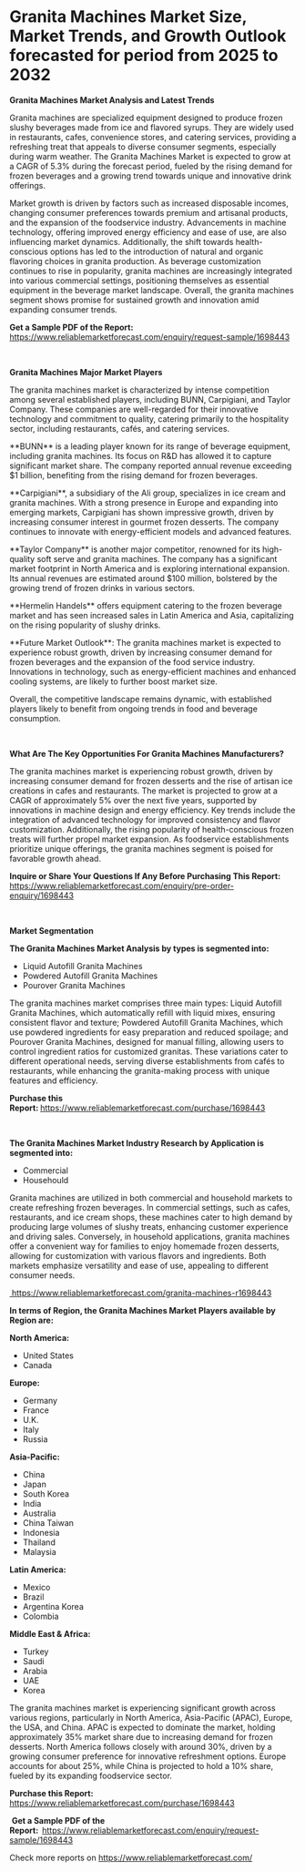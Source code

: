 <p><h1>Granita Machines Market Size, Market Trends, and Growth Outlook forecasted for period from 2025 to 2032</h1></p><p><strong>Granita Machines Market Analysis and Latest Trends</strong></p>
<p><p>Granita machines are specialized equipment designed to produce frozen slushy beverages made from ice and flavored syrups. They are widely used in restaurants, cafes, convenience stores, and catering services, providing a refreshing treat that appeals to diverse consumer segments, especially during warm weather. The Granita Machines Market is expected to grow at a CAGR of 5.3% during the forecast period, fueled by the rising demand for frozen beverages and a growing trend towards unique and innovative drink offerings.</p><p>Market growth is driven by factors such as increased disposable incomes, changing consumer preferences towards premium and artisanal products, and the expansion of the foodservice industry. Advancements in machine technology, offering improved energy efficiency and ease of use, are also influencing market dynamics. Additionally, the shift towards health-conscious options has led to the introduction of natural and organic flavoring choices in granita production. As beverage customization continues to rise in popularity, granita machines are increasingly integrated into various commercial settings, positioning themselves as essential equipment in the beverage market landscape. Overall, the granita machines segment shows promise for sustained growth and innovation amid expanding consumer trends.</p></p>
<p><strong>Get a Sample PDF of the Report:&nbsp;</strong> <a href="https://www.reliablemarketforecast.com/enquiry/request-sample/1698443?utm_campaign=1080&utm_medium=2&utm_source=Github&utm_content=ia&utm_term=09012025&utm_id=granita-machines">https://www.reliablemarketforecast.com/enquiry/request-sample/1698443</a></p>
<p>&nbsp;</p>
<p><strong>Granita Machines Major Market Players</strong></p>
<p><p>The granita machines market is characterized by intense competition among several established players, including BUNN, Carpigiani, and Taylor Company. These companies are well-regarded for their innovative technology and commitment to quality, catering primarily to the hospitality sector, including restaurants, cafés, and catering services.</p><p>**BUNN** is a leading player known for its range of beverage equipment, including granita machines. Its focus on R&D has allowed it to capture significant market share. The company reported annual revenue exceeding $1 billion, benefiting from the rising demand for frozen beverages.</p><p>**Carpigiani**, a subsidiary of the Ali group, specializes in ice cream and granita machines. With a strong presence in Europe and expanding into emerging markets, Carpigiani has shown impressive growth, driven by increasing consumer interest in gourmet frozen desserts. The company continues to innovate with energy-efficient models and advanced features.</p><p>**Taylor Company** is another major competitor, renowned for its high-quality soft serve and granita machines. The company has a significant market footprint in North America and is exploring international expansion. Its annual revenues are estimated around $100 million, bolstered by the growing trend of frozen drinks in various sectors.</p><p>**Hermelin Handels** offers equipment catering to the frozen beverage market and has seen increased sales in Latin America and Asia, capitalizing on the rising popularity of slushy drinks.</p><p>**Future Market Outlook**: The granita machines market is expected to experience robust growth, driven by increasing consumer demand for frozen beverages and the expansion of the food service industry. Innovations in technology, such as energy-efficient machines and enhanced cooling systems, are likely to further boost market size.</p><p>Overall, the competitive landscape remains dynamic, with established players likely to benefit from ongoing trends in food and beverage consumption.</p></p>
<p>&nbsp;</p>
<p><strong>What Are The Key Opportunities For Granita Machines Manufacturers?</strong></p>
<p><p>The granita machines market is experiencing robust growth, driven by increasing consumer demand for frozen desserts and the rise of artisan ice creations in cafes and restaurants. The market is projected to grow at a CAGR of approximately 5% over the next five years, supported by innovations in machine design and energy efficiency. Key trends include the integration of advanced technology for improved consistency and flavor customization. Additionally, the rising popularity of health-conscious frozen treats will further propel market expansion. As foodservice establishments prioritize unique offerings, the granita machines segment is poised for favorable growth ahead.</p></p>
<p><strong>Inquire or Share Your Questions If Any Before Purchasing This Report:</strong> <a href="https://www.reliablemarketforecast.com/enquiry/pre-order-enquiry/1698443?utm_campaign=1080&utm_medium=2&utm_source=Github&utm_content=ia&utm_term=09012025&utm_id=granita-machines">https://www.reliablemarketforecast.com/enquiry/pre-order-enquiry/1698443</a></p>
<p>&nbsp;</p>
<p><strong>Market Segmentation</strong></p>
<p><strong>The Granita Machines Market Analysis by types is segmented into:</strong></p>
<p><ul><li>Liquid Autofill Granita Machines</li><li>Powdered Autofill Granita Machines</li><li>Pourover Granita Machines</li></ul></p>
<p><p>The granita machines market comprises three main types: Liquid Autofill Granita Machines, which automatically refill with liquid mixes, ensuring consistent flavor and texture; Powdered Autofill Granita Machines, which use powdered ingredients for easy preparation and reduced spoilage; and Pourover Granita Machines, designed for manual filling, allowing users to control ingredient ratios for customized granitas. These variations cater to different operational needs, serving diverse establishments from cafés to restaurants, while enhancing the granita-making process with unique features and efficiency.</p></p>
<p><strong>Purchase this Report:&nbsp;</strong><a href="https://www.reliablemarketforecast.com/purchase/1698443?utm_campaign=1080&utm_medium=2&utm_source=Github&utm_content=ia&utm_term=09012025&utm_id=granita-machines">https://www.reliablemarketforecast.com/purchase/1698443</a></p>
<p>&nbsp;</p>
<p><strong>The Granita Machines Market Industry Research by Application is segmented into:</strong></p>
<p><ul><li>Commercial</li><li>Househould</li></ul></p>
<p><p>Granita machines are utilized in both commercial and household markets to create refreshing frozen beverages. In commercial settings, such as cafes, restaurants, and ice cream shops, these machines cater to high demand by producing large volumes of slushy treats, enhancing customer experience and driving sales. Conversely, in household applications, granita machines offer a convenient way for families to enjoy homemade frozen desserts, allowing for customization with various flavors and ingredients. Both markets emphasize versatility and ease of use, appealing to different consumer needs.</p></p>
<p><a href="https://www.reliablemarketforecast.com/granita-machines-r1698443?utm_campaign=1080&utm_medium=2&utm_source=Github&utm_content=ia&utm_term=09012025&utm_id=granita-machines">&nbsp;https://www.reliablemarketforecast.com/granita-machines-r1698443</a></p>
<p><strong>In terms of Region, the Granita Machines Market Players available by Region are:</strong></p>
<p>
    <p> <strong> North America: </strong>
        <ul>
            <li>United States</li>
            <li>Canada</li>
        </ul>
        </p> 
    <p> <strong> Europe: </strong>
        <ul>
            <li>Germany</li>
            <li>France</li>
            <li>U.K.</li>
            <li>Italy</li>
            <li>Russia</li>
        </ul>
        </p> 
    <p> <strong> Asia-Pacific: </strong>
        <ul>
            <li>China</li>
            <li>Japan</li>
            <li>South Korea</li>
            <li>India</li>
            <li>Australia</li>
            <li>China Taiwan</li>
            <li>Indonesia</li>
            <li>Thailand</li>
            <li>Malaysia</li>
        </ul>
        </p> 
    <p> <strong> Latin America: </strong>
        <ul>
            <li>Mexico</li>
            <li>Brazil</li>
            <li>Argentina Korea</li>
            <li>Colombia</li>
        </ul>
        </p> 
    <p> <strong> Middle East & Africa: </strong>
        <ul>
            <li>Turkey</li>
            <li>Saudi</li>
            <li>Arabia</li>
            <li>UAE</li>
            <li>Korea</li>
        </ul>
    </p>
    </p>
<p><p>The granita machines market is experiencing significant growth across various regions, particularly in North America, Asia-Pacific (APAC), Europe, the USA, and China. APAC is expected to dominate the market, holding approximately 35% market share due to increasing demand for frozen desserts. North America follows closely with around 30%, driven by a growing consumer preference for innovative refreshment options. Europe accounts for about 25%, while China is projected to hold a 10% share, fueled by its expanding foodservice sector.</p></p>
<p><strong>Purchase this Report: </strong><a href="https://www.reliablemarketforecast.com/purchase/1698443?utm_campaign=1080&utm_medium=2&utm_source=Github&utm_content=ia&utm_term=09012025&utm_id=granita-machines">https://www.reliablemarketforecast.com/purchase/1698443</a></p>
<p>&nbsp;<strong>Get a Sample PDF of the Report:&nbsp;&nbsp;</strong><a href="https://www.reliablemarketforecast.com/enquiry/request-sample/1698443?utm_campaign=1080&utm_medium=2&utm_source=Github&utm_content=ia&utm_term=09012025&utm_id=granita-machines">https://www.reliablemarketforecast.com/enquiry/request-sample/1698443</a></p>
<p><strong></strong></p>
<p>Check more reports on <a href="https://www.reliablemarketforecast.com/?utm_campaign=1080&utm_medium=2&utm_source=Github&utm_content=ia&utm_term=09012025&utm_id=granita-machines">https://www.reliablemarketforecast.com/</a></p>